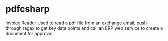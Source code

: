# pdfcsharp
Invoice Reader
Used to read a pdf file from an exchange email, push through regex to get key data points and call an ERP web service to create a document
for approval
